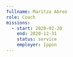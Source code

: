 ```yaml
---
fullname: Maritza Abreo
role: Coach
missions:
  - start: 2020-02-20
    end: 2020-12-31
    status: service
    employer: Ippon
---
```

